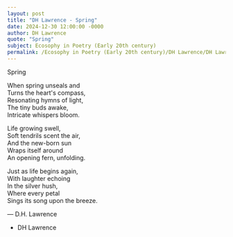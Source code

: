 ```yaml
---
layout: post
title: "DH Lawrence - Spring"
date: 2024-12-30 12:00:00 -0000
author: DH Lawrence
quote: "Spring"
subject: Ecosophy in Poetry (Early 20th century)
permalink: /Ecosophy in Poetry (Early 20th century)/DH Lawrence/DH Lawrence - Spring
---
```


Spring

When spring unseals and  
Turns the heart's compass,  
Resonating hymns of light,  
The tiny buds awake,  
Intricate whispers bloom.

Life growing swell,  
Soft tendrils scent the air,  
And the new-born sun  
Wraps itself around  
An opening fern, unfolding.

Just as life begins again,  
With laughter echoing  
In the silver hush,  
Where every petal  
Sings its song upon the breeze.

— D.H. Lawrence

- DH Lawrence
